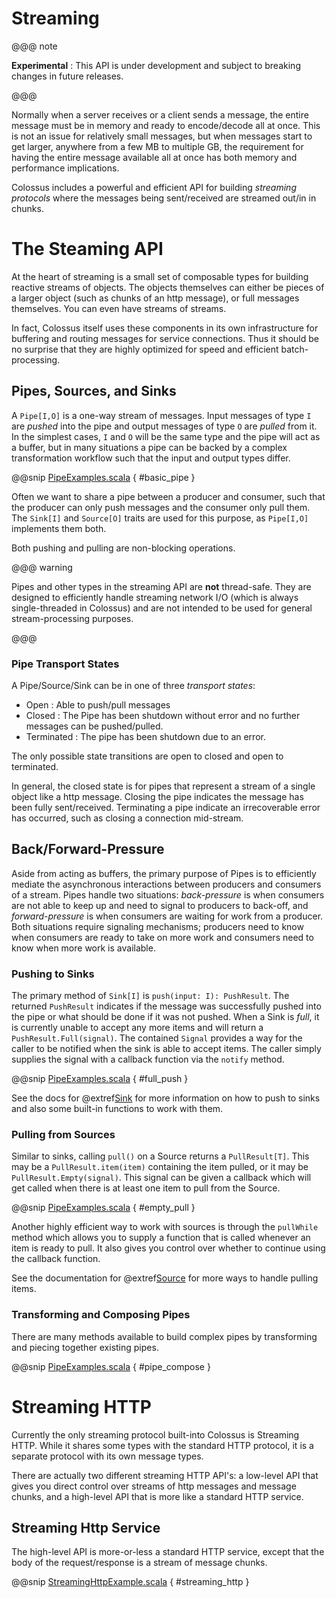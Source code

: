 # Streaming

@@@ note

**Experimental** : This API is under development and subject to breaking changes in future releases.

@@@

Normally when a server receives or a client sends a message, the entire message
must be in memory and ready to encode/decode all at once.  This is not an issue
for relatively small messages, but when messages start to get larger, anywhere
from a few MB to multiple GB, the requirement for having the entire message available all
at once has both memory and performance implications.

Colossus includes a powerful and efficient API for building _streaming protocols_
where the messages being sent/received are streamed out/in in chunks.  

# The Steaming API

At the heart of streaming is a small set of composable types for building
reactive streams of objects.  The objects themselves can either be pieces of
a larger object (such as chunks of an http message), or full messages
themselves.  You can even have streams of streams.

In fact, Colossus itself uses these components in its own infrastructure for
buffering and routing messages for service connections.  Thus it should be no
surprise that they are highly optimized for speed and efficient
batch-processing.

## Pipes, Sources, and Sinks

A `Pipe[I,O]` is a one-way stream of messages.  Input messages of type `I` are
_pushed_ into the pipe and output messages of type `O` are _pulled_ from it.
In the simplest cases, `I` and `O` will be the same type and the pipe will act
as a buffer, but in many situations a pipe can be backed by a complex
transformation workflow such that the input and output types differ.

@@snip [PipeExamples.scala](../scala/PipeExamples.scala) { #basic_pipe }

Often we want to share a pipe between a producer and consumer, such that the
producer can only push messages and the consumer only pull them.  The `Sink[I]`
and `Source[O]` traits are used for this purpose, as `Pipe[I,O]` implements them
both.

Both pushing and pulling are non-blocking operations.  

@@@ warning

Pipes and other types in the streaming API are **not** thread-safe.  They are
designed to efficiently handle streaming network I/O (which is always
single-threaded in Colossus) and are not intended to be used for general
stream-processing purposes.

@@@

### Pipe Transport States

A Pipe/Source/Sink can be in one of three _transport states_:

* Open : Able to push/pull messages
* Closed : The Pipe has been shutdown without error and no further messages can be pushed/pulled.
* Terminated : The pipe has been shutdown due to an error.

The only possible state transitions are open to closed and open to terminated.

In general, the closed state is for pipes that represent a stream of a single
object like a http message.  Closing the pipe indicates the message has been
fully sent/received.  Terminating a pipe indicate an irrecoverable error has
occurred, such as closing a connection mid-stream.

## Back/Forward-Pressure

Aside from acting as buffers, the primary purpose of Pipes is to efficiently
mediate the asynchronous interactions between producers and consumers of a
stream.  Pipes handle two situations: _back-pressure_ is when
consumers are not able to keep up and need to signal to producers to back-off,
and _forward-pressure_ is when consumers are waiting for work from a producer.
Both situations require signaling mechanisms; producers need to know when
consumers are ready to take on more work and consumers need to know when more
work is available.

### Pushing to Sinks

The primary method of `Sink[I]` is `push(input: I): PushResult`.  The returned
`PushResult` indicates if the message was successfully pushed into the pipe or
what should be done if it was not pushed.  When a Sink is _full_, it is
currently unable to accept any more items and will return a
`PushResult.Full(signal)`.  The contained `Signal` provides a way for the
caller to be notified when the sink is able to accept items.  The caller simply
supplies the signal with a callback function via the `notify` method.

@@snip [PipeExamples.scala](../scala/PipeExamples.scala) { #full_push }

See the docs for @extref[Sink](docs:colossus.streaming.Sink) for more
information on how to push to sinks and also some built-in functions to work
with them.

### Pulling from Sources

Similar to sinks, calling `pull()` on a Source returns a `PullResult[T]`.  This may
be a `PullResult.item(item)` containing the item pulled, or it may be
`PullResult.Empty(signal)`.  This signal can be given a callback which will get
called when there is at least one item to pull from the Source.

@@snip [PipeExamples.scala](../scala/PipeExamples.scala) { #empty_pull }

Another highly efficient way to work with sources is through the `pullWhile`
method which allows you to supply a function that is called whenever an item is
ready to pull.  It also gives you control over whether to continue using the
callback function.

See the documentation for @extref[Source](docs:colossus.streaming.Source) for more
ways to handle pulling items.

### Transforming and Composing Pipes

There are many methods available to build complex pipes by transforming and piecing together existing pipes.

@@snip [PipeExamples.scala](../scala/PipeExamples.scala) { #pipe_compose }


# Streaming HTTP

Currently the only streaming protocol built-into Colossus is Streaming HTTP.
While it shares some types with the standard HTTP protocol, it is a separate
protocol with its own message types.

There are actually two different streaming HTTP API's: a low-level API that
gives you direct control over streams of http messages and message chunks, and
a high-level API that is more like a standard HTTP service.

## Streaming Http Service

The high-level API is more-or-less a standard HTTP service, except that the
body of the request/response is a stream of message chunks.

@@snip [StreamingHttpExample.scala]($examples$/StreamingHttpExample.scala) { #streaming_http }

